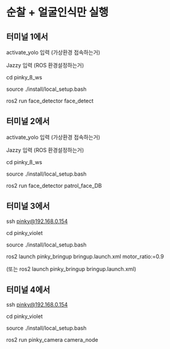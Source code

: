# 순찰 + 얼굴인식만 실행

## 터미널 1에서

activate_yolo 입력 (가상환경 접속하는거)

Jazzy 입력 (ROS 환경설정하는거)

cd pinky_8_ws

source ./install/local_setup.bash

ros2 run face_detector face_detect

## 터미널 2에서

activate_yolo 입력 (가상환경 접속하는거)

Jazzy 입력 (ROS 환경설정하는거)

cd pinky_8_ws

source ./install/local_setup.bash

ros2 run face_detector patrol_face_DB

## 터미널 3에서

ssh pinky@192.168.0.154

cd pinky_violet

source ./install/local_setup.bash

ros2 launch pinky_bringup bringup.launch.xml motor_ratio:=0.9

(또는 ros2 launch pinky_bringup bringup.launch.xml)

## 터미널 4에서

ssh pinky@192.168.0.154

cd pinky_violet

source ./install/local_setup.bash

ros2 run pinky_camera camera_node
